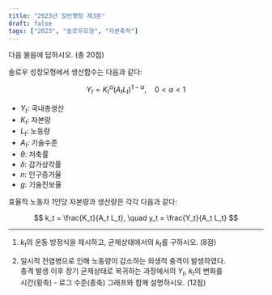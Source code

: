 ```yaml
---
title: "2023년 일반행정 제3문"
draft: false
tags: ["2023", "솔로우모형", "자본축적"]
---
```


다음 물음에 답하시오. (총 20점)

솔로우 성장모형에서 생산함수는 다음과 같다:

$$
Y_t = K_t^{\alpha} (A_t L_t)^{1 - \alpha}, \quad 0 < \alpha < 1
$$

- $Y_t$: 국내총생산  
- $K_t$: 자본량  
- $L_t$: 노동량  
- $A_t$: 기술수준  
- $\theta$: 저축률  
- $\delta$: 감가상각률  
- $n$: 인구증가율  
- $g$: 기술진보율

효율적 노동자 1인당 자본량과 생산량은 각각 다음과 같다:

$$
k_t = \frac{K_t}{A_t L_t}, \quad y_t = \frac{Y_t}{A_t L_t}
$$

---

1) $k_t$의 운동 방정식을 제시하고, 균제상태에서의 $k_t$를 구하시오. (8점)

2) 일시적 전염병으로 인해 노동량이 감소하는 외생적 충격이 발생하였다.  
   충격 발생 이후 장기 균제상태로 복귀하는 과정에서의 $Y_t$, $k_t$의 변화를  
   시간(횡축) - 로그 수준(종축) 그래프와 함께 설명하시오. (12점)

